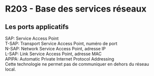# R203 - Base des services réseaux

## Les ports applicatifs

SAP: Service Access Point  
T-SAP: Transport Service Access Point, numéro de port  
N-SAP: Network Service Access Point, adresse IP  
L-SAP: Link Service Access Point, adresse MAC  
APIPA: Automatic Private Internet Protocol Addressing  
  Cette technologie ne permet pas de communiquer en dehors du réseau local.
